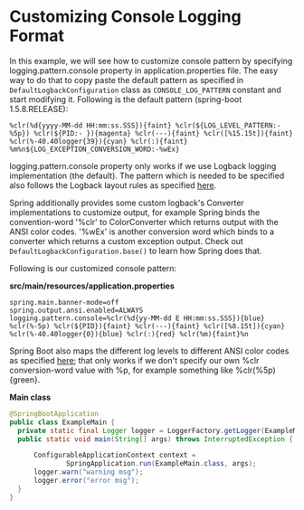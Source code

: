 # Customizing Console Logging Format

In this example, we will see how to customize console pattern by specifying logging.pattern.console property in application.properties file. The easy way to do that to copy paste the default pattern as specified in `DefaultLogbackConfiguration` class as `CONSOLE_LOG_PATTERN` constant and start modifying it. Following is the default pattern (spring-boot 1.5.8.RELEASE):

```shell
%clr(%d{yyyy-MM-dd HH:mm:ss.SSS}){faint} %clr(${LOG_LEVEL_PATTERN:-%5p}) %clr(${PID:- }){magenta} %clr(---){faint} %clr([%15.15t]){faint} %clr(%-40.40logger{39}){cyan} %clr(:){faint} %m%n${LOG_EXCEPTION_CONVERSION_WORD:-%wEx}
```

logging.pattern.console property only works if we use Logback logging implementation (the default). The pattern which is needed to be specified also follows the Logback layout rules as specified [here](https://logback.qos.ch/manual/layouts.html#ClassicPatternLayout).

Spring additionally provides some custom logback's Converter implementations to customize output, for example Spring binds the convention-word '%clr' to ColorConverter which returns output with the ANSI color codes. '%wEx' is another conversion word which binds to a converter which returns a custom exception output. Check out `DefaultLogbackConfiguration.base()` to learn how Spring does that.

Following is our customized console pattern:

**src/main/resources/application.properties**

```shell
spring.main.banner-mode=off 
spring.output.ansi.enabled=ALWAYS
logging.pattern.console=%clr(%d{yy-MM-dd E HH:mm:ss.SSS}){blue} %clr(%-5p) %clr(${PID}){faint} %clr(---){faint} %clr([%8.15t]){cyan} %clr(%-40.40logger{0}){blue} %clr(:){red} %clr(%m){faint}%n
```

Spring Boot also maps the different log levels to different ANSI color codes as specified [here](https://docs.spring.io/spring-boot/docs/current/reference/html/boot-features-logging.html#boot-features-logging-color-coded-output); that only works if we don't specify our own %clr conversion-word value with %p, for example something like %clr(%5p){green}.

**Main class**

```java
@SpringBootApplication
public class ExampleMain {
  private static final Logger logger = LoggerFactory.getLogger(ExampleMain.class);
  public static void main(String[] args) throws InterruptedException {

      ConfigurableApplicationContext context =
              SpringApplication.run(ExampleMain.class, args);
      logger.warn("warning msg");
      logger.error("error msg");
  }
}
```
